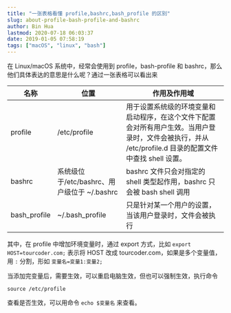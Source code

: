 ```yaml
---
title: "一张表格看懂 profile,bashrc,bash_profile 的区别"
slug: about-profile-bash-profile-and-bashrc
author: Bin Hua
lastmod: 2020-07-18 06:03:37
date: 2019-01-05 07:58:19
tags: ["macOS", "linux", "bash"]
---
```


在 Linux/macOS 系统中，经常会使用到 profile，bash-profile 和 bashrc，那么他们具体表达的意思是什么呢？通过一张表格可以看出来

|名称|位置|作用及作用域|
|---|---|---|
|profile|/etc/profile|用于设置系统级的环境变量和启动程序，在这个文件下配置会对所有用户生效。当用户登录时，文件会被执行，并从 /etc/profile.d 目录的配置文件中查找 shell 设置。|
|bashrc|系统级位于/etc/bashrc、用户级位于 ~/.bashrc| bashrc 文件只会对指定的 shell 类型起作用，bashrc 只会被 bash shell 调用|
|bash_profile|~/.bash_profile|只是针对某一个用户的设置，当该用户登录时，文件会被执行|

其中，在 profile 中增加环境变量时，通过 export 方式，比如 `export HOST=tourcoder.com;` 表示将 HOST 改成 tourcoder.com，如果是多个变量值，用 `:` 分割，形如 `变量名=变量1:变量2;`

当添加完变量后，需要生效，可以重启电脑生效，但也可以强制生效，执行命令

```
source /etc/profile
```

查看是否生效，可以用命令 `echo $变量名` 来查看。